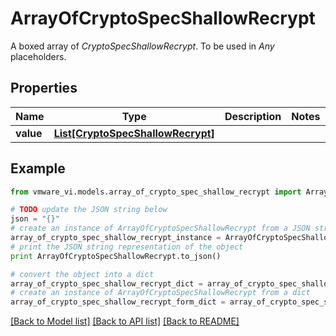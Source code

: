 # ArrayOfCryptoSpecShallowRecrypt

A boxed array of *CryptoSpecShallowRecrypt*. To be used in *Any* placeholders. 

## Properties
Name | Type | Description | Notes
------------ | ------------- | ------------- | -------------
**value** | [**List[CryptoSpecShallowRecrypt]**](CryptoSpecShallowRecrypt.md) |  | 

## Example

```python
from vmware_vi.models.array_of_crypto_spec_shallow_recrypt import ArrayOfCryptoSpecShallowRecrypt

# TODO update the JSON string below
json = "{}"
# create an instance of ArrayOfCryptoSpecShallowRecrypt from a JSON string
array_of_crypto_spec_shallow_recrypt_instance = ArrayOfCryptoSpecShallowRecrypt.from_json(json)
# print the JSON string representation of the object
print ArrayOfCryptoSpecShallowRecrypt.to_json()

# convert the object into a dict
array_of_crypto_spec_shallow_recrypt_dict = array_of_crypto_spec_shallow_recrypt_instance.to_dict()
# create an instance of ArrayOfCryptoSpecShallowRecrypt from a dict
array_of_crypto_spec_shallow_recrypt_form_dict = array_of_crypto_spec_shallow_recrypt.from_dict(array_of_crypto_spec_shallow_recrypt_dict)
```
[[Back to Model list]](../README.md#documentation-for-models) [[Back to API list]](../README.md#documentation-for-api-endpoints) [[Back to README]](../README.md)


